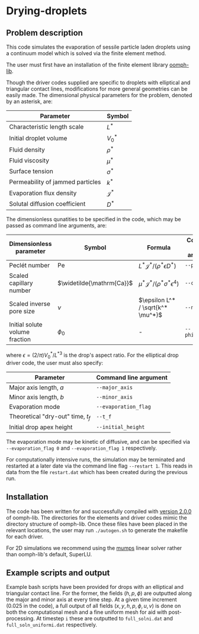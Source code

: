 # Drying-droplets

## Problem description

This code simulates the evaporation of sessile particle laden droplets using a continuum model which is solved via the finite element method.

The user must first have an installation of the finite element library [oomph-lib](https://oomph-lib.github.io/oomph-lib/doc/html/).

Though the driver codes supplied are specific to droplets with elliptical and triangular contact lines, modifications for more general geometries can be easily made. The dimensional physical parameters for the problem, denoted by an asterisk, are:

Parameter  | Symbol
------------- | -------------
Characteristic length scale | $L^*$
Initial droplet volume | $V_0^*$
Fluid density  | $\rho^*$
Fluid viscosity  | $\mu^*$
Surface tension  | $\sigma^*$
Permeability of jammed particles | $k^*$
Evaporation flux density | $\mathcal{J}^*$
Solutal diffusion coefficient | $D^*$

The dimensionless qunatities to be specified in the code, which may be passed as command line arguments, are:

Dimensionless parameter | Symbol | Formula | Command line argument
------------- | ------------- | ------------- | -------------
Pecl&#233;t number | $\mathrm{Pe}$ |  $L^* \mathcal{J}^* /(\rho^* \epsilon D^*)$ | ```--peclet```
Scaled capillary number | $\widetilde{\mathrm{Ca}}$ | $\mu^* \mathcal{J}^* / (\rho^* \sigma^* \epsilon^4)$ | ```--capillary```
Scaled inverse pore size | $\nu$ | $\epsilon L^* / \sqrt{k^* \mu^*}$ | ```--nu```
Initial solute volume fraction | $\phi_0$ | - | ```--phi_initial```

where $\epsilon = (2/\pi)V_0^*/{L^*}^3$ is the drop's aspect ratio. For the elliptical drop driver code, the user must also specify:

Parameter  | Command line argument
------------- | -------------
Major axis length, $a$ | ```--major_axis```
Minor axis length, $b$ | ```--minor_axis```
Evaporation mode | ```--evaporation_flag```
Theoretical "dry-out" time, $t_f$ | ```--t_f```
Initial drop apex height | ```--initial_height```

The evaporation mode may be kinetic of diffusive, and can be specified via ```--evaporation_flag 0``` and ```--evaporation_flag 1``` respectively.

For computationally intensive runs, the simulation may be terminated and restarted at a later date via the command line flag ```--restart 1```. This reads in data from the file ```restart.dat``` which has been created during the previous run.

## Installation

The code has been written for and successfully compiled with [version 2.0.0](https://github.com/oomph-lib/oomph-lib/releases/tag/v2.0.0) of oomph-lib. The directories for the elements and driver codes mimic the directory structure of oomph-lib. Once these files have been placed in the relevant locations, the user may run ```./autogen.sh``` to generate the makefile for each driver.

For 2D simulations we recommend using the [mumps](https://mumps-solver.org/index.php) linear solver rather than oomph-lib's default, SuperLU.

## Example scripts and output

Example bash scripts have been provided for drops with an elliptical and triangular contact line. For the former, the fields $(h,p,\phi)$ are outputted along the major and minor axis at every time step. At a given time increment (0.025 in the code), a full output of all fields $(x,y,h,p,\phi,u,v)$ is done on both the computational mesh and a fine uniform mesh for aid with post-processing. At timestep ```i``` these are outputted to ```full_solni.dat``` and ```full_soln_uniformi.dat``` respectively.

